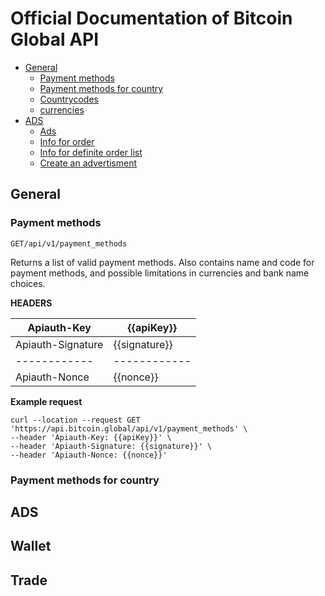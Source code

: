 # Official Documentation of Bitcoin Global API

* [General](#general)
    * [Payment methods](#payment-methods)
    * [Payment methods for country](#payment-methods-for-country)
    * [Countrycodes](#countrycodes)
    * [currencies](#currencies)
* [ADS](#ads)
    * [Ads](#ads)
    * [Info for order](#info-for-order)
    * [Info for definite order list](#info-for-definite-order-list)
    * [Create an advertisment](#create-an-advertisement)
## General

### Payment methods

```
GET/api/v1/payment_methods
```
Returns a list of valid payment methods. Also contains name and code for payment methods, and possible limitations in currencies and bank name choices.

**HEADERS**

Apiauth-Key| {{apiKey}} 
------------ | ------------ 
Apiauth-Signature| {{signature}} 
------------ | ------------ 
Apiauth-Nonce| {{nonce}} 

**Example request**
```
curl --location --request GET 'https://api.bitcoin.global/api/v1/payment_methods' \
--header 'Apiauth-Key: {{apiKey}}' \
--header 'Apiauth-Signature: {{signature}}' \
--header 'Apiauth-Nonce: {{nonce}}'
```

### Payment methods for country

## ADS

## Wallet

## Trade
      
